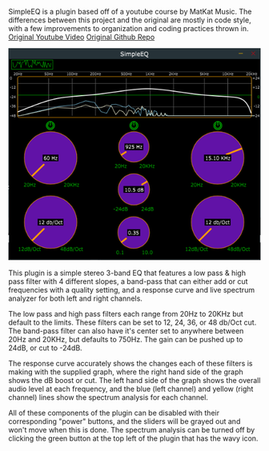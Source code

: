 SimpleEQ is a plugin based off of a youtube course by MatKat Music. 
The differences between this project and the original are mostly in code style, with a few improvements to organization and coding practices thrown in.
[Original Youtube Video](https://youtu.be/i_Iq4_Kd7Rc)
[Original Github Repo](https://github.com/matkatmusic/SimpleEQ)

<img title="Plugin UI" src="/docs/SimpleEQ.PNG">

This plugin is a simple stereo 3-band EQ that features a low pass & high pass filter with 4 different slopes, a band-pass that can either add or cut frequencies with a quality setting, and a response curve and live spectrum analyzer for both left and right channels.

The low pass and high pass filters each range from 20Hz to 20KHz but default to the limits. These filters can be set to 12, 24, 36, or 48 db/Oct cut. The band-pass filter can also have it's center set to anywhere between 20Hz and 20KHz, but defaults to 750Hz. The gain can be pushed up to 24dB, or cut to -24dB.

The response curve accurately shows the changes each of these filters is making with the supplied graph, where the right hand side of the graph shows the dB boost or cut. The left hand side of the graph shows the overall audio level at each frequency, and the blue (left channel) and yellow (right channel) lines show the spectrum analysis for each channel.

All of these components of the plugin can be disabled with their corresponding "power" buttons, and the sliders will be grayed out and won't move when this is done. The spectrum analysis can be turned off by clicking the green button at the top left of the plugin that has the wavy icon.